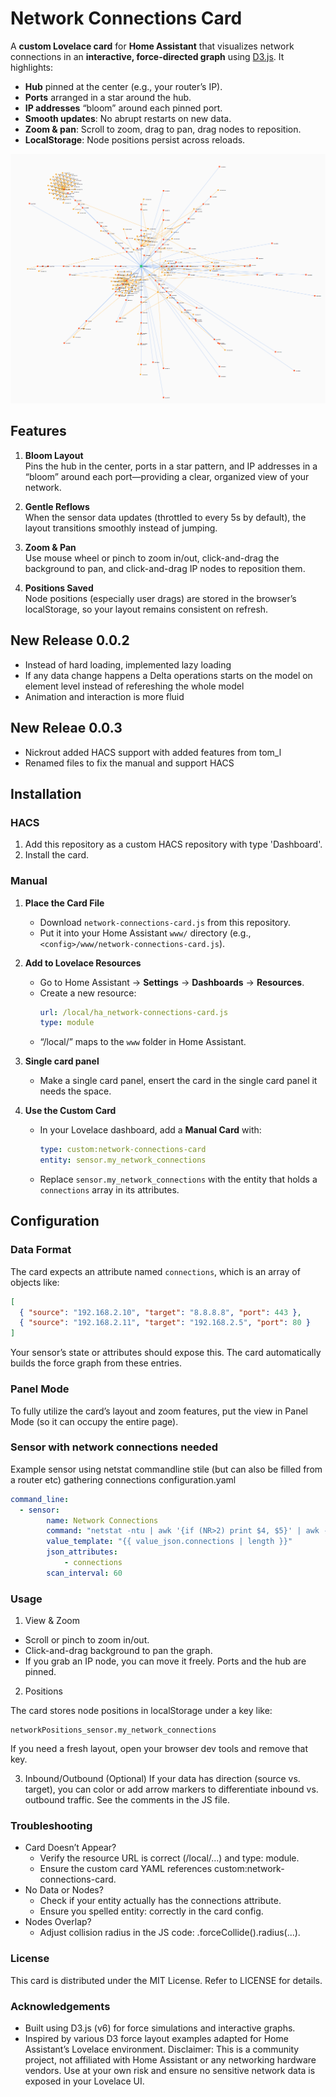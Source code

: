 # Network Connections Card

A **custom Lovelace card** for **Home Assistant** that visualizes network connections in an **interactive, force-directed graph** using [D3.js](https://d3js.org/). It highlights:

- **Hub** pinned at the center (e.g., your router’s IP).  
- **Ports** arranged in a star around the hub.  
- **IP addresses** “bloom” around each pinned port.  
- **Smooth updates**: No abrupt restarts on new data.  
- **Zoom & pan**: Scroll to zoom, drag to pan, drag nodes to reposition.  
- **LocalStorage**: Node positions persist across reloads.

![preview](/images/preview.png)

## Features

1. **Bloom Layout**  
   Pins the hub in the center, ports in a star pattern, and IP addresses in a “bloom” around each port—providing a clear, organized view of your network.

2. **Gentle Reflows**  
   When the sensor data updates (throttled to every 5s by default), the layout transitions smoothly instead of jumping.

3. **Zoom & Pan**  
   Use mouse wheel or pinch to zoom in/out, click-and-drag the background to pan, and click-and-drag IP nodes to reposition them.

4. **Positions Saved**  
   Node positions (especially user drags) are stored in the browser’s localStorage, so your layout remains consistent on refresh.

## New Release 0.0.2
  - Instead of hard loading, implemented lazy loading
  - If any data change happens a Delta operations starts on the model on element level instead of refereshing the whole model
  - Animation and interaction is more fluid

## New Releae 0.0.3
  - Nickrout added HACS support with added features from tom_l
  - Renamed files to fix the manual and support HACS

## Installation

### HACS

1. Add this repository as a custom HACS repository with type 'Dashboard'.
2. Install the card.

### Manual

1. **Place the Card File**  
   - Download `network-connections-card.js` from this repository.  
   - Put it into your Home Assistant `www/` directory (e.g., `<config>/www/network-connections-card.js`).

2. **Add to Lovelace Resources**  
   - Go to Home Assistant → **Settings** → **Dashboards** → **Resources**.  
   - Create a new resource:
     ```yaml
     url: /local/ha_network-connections-card.js
     type: module
     ```
   - “/local/” maps to the `www` folder in Home Assistant.

3. **Single card panel**

   - Make a single card panel, ensert the card in the single card panel it needs the space.

4. **Use the Custom Card**  
   - In your Lovelace dashboard, add a **Manual Card** with:
     ```yaml
     type: custom:network-connections-card
     entity: sensor.my_network_connections
     ```
   - Replace `sensor.my_network_connections` with the entity that holds a `connections` array in its attributes.

## Configuration

### Data Format
The card expects an attribute named `connections`, which is an array of objects like:
```json
[
  { "source": "192.168.2.10", "target": "8.8.8.8", "port": 443 },
  { "source": "192.168.2.11", "target": "192.168.2.5", "port": 80 }
]
```

Your sensor’s state or attributes should expose this. The card automatically builds the force graph from these entries.

### Panel Mode
To fully utilize the card’s layout and zoom features, put the view in Panel Mode (so it can occupy the entire page).

### Sensor with network connections needed

Example sensor using netstat commandline stile (but can also be filled from a router etc) gathering connections configuration.yaml

```yaml
command_line:
  - sensor:
        name: Network Connections
        command: "netstat -ntu | awk '{if (NR>2) print $4, $5}' | awk -F'[: ]+' '{print $(NF-3), $(NF-2), $(NF-1), $(NF)}' | grep -E '^[0-9]+\\.[0-9]+\\.[0-9]+\\.[0-9]+ [0-9]+ [0-9]+\\.[0-9]+\\.[0-9]+\\.[0-9]+ [0-9]+$' | jq -c -R '[inputs | capture(\"(?<source>[0-9.]+) (?<sport>[0-9]+) (?<target>[0-9.]+) (?<port>[0-9]+)\") | {source, sport: ( .sport | tonumber ), target, port: ( .port | tonumber )}] | {connections: .}'"
        value_template: "{{ value_json.connections | length }}"
        json_attributes:
            - connections
        scan_interval: 60
```

### Usage
1. View & Zoom
  * Scroll or pinch to zoom in/out.
  * Click-and-drag background to pan the graph.
  * If you grab an IP node, you can move it freely. Ports and the hub are pinned.

2. Positions

The card stores node positions in localStorage under a key like:
```
networkPositions_sensor.my_network_connections
```

If you need a fresh layout, open your browser dev tools and remove that key.

3. Inbound/Outbound (Optional)
If your data has direction (source vs. target), you can color or add arrow markers to differentiate inbound vs. outbound traffic. See the comments in the JS file.

### Troubleshooting

* Card Doesn’t Appear?
  * Verify the resource URL is correct (/local/...) and type: module.
  * Ensure the custom card YAML references custom:network-connections-card.
* No Data or Nodes?
  * Check if your entity actually has the connections attribute.
  * Ensure you spelled entity: correctly in the card config.
* Nodes Overlap?
  * Adjust collision radius in the JS code: .forceCollide().radius(...).

### License
This card is distributed under the MIT License. Refer to LICENSE for details.

### Acknowledgements
* Built using D3.js (v6) for force simulations and interactive graphs.
* Inspired by various D3 force layout examples adapted for Home Assistant’s Lovelace environment.
Disclaimer: This is a community project, not affiliated with Home Assistant or any networking hardware vendors. Use at your own risk and ensure no sensitive network data is exposed in your Lovelace UI.
